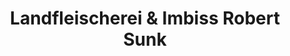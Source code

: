 ---
title: "Landfleischerei & Imbiss Robert Sunk"
url: /enzesfeld/landfleischerei-und-imbiss-robert-sunk/
shop: Metzgerei
---